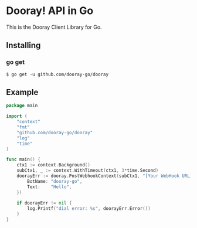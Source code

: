# Dooray! API in Go

This is the Dooray Client Library for Go.

## Installing
### go get 
```
$ go get -u github.com/dooray-go/dooray
```

## Example
```go
package main

import (
    "context"
    "fmt"
    "github.com/dooray-go/dooray"
    "log"
    "time"
)

func main() {
    ctx1 := context.Background()
    subCtx1, _ := context.WithTimeout(ctx1, 3*time.Second)
    doorayErr := dooray.PostWebhookContext(subCtx1, "[Your WebHook URL]", &dooray.WebhookMessage{
        BotName: "dooray-go",
        Text:    "Hello",
    })
    
    if doorayErr != nil {
        log.Printf("dial error: %s", doorayErr.Error())
    }
}
```